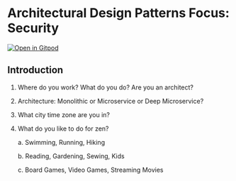 # Architectural Design Patterns Focus: Security

[![Open in Gitpod](https://gitpod.io/button/open-in-gitpod.svg)](https://gitpod.io/github.com/dhinojosa/nfjs-architectural-patterns-security-deep-dive)

## Introduction

1. Where do you work? What do you do? Are you an architect?
2. Architecture: Monolithic or Microservice or Deep Microservice?
3. What city time zone are you in?
4. What do you like to do for zen?

   a. Swimming, Running, Hiking

   b. Reading, Gardening, Sewing, Kids

   c. Board Games, Video Games, Streaming Movies
